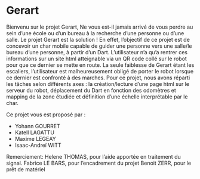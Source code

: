 # Gerart

Bienvenu sur le projet Gerart,
Ne vous est-il jamais arrivé de vous perdre au sein d’une école ou d’un bureau à la recherche d’une personne ou d’une salle. Le projet Gerart est la solution !
En effet, l’objectif de ce projet est de concevoir un char mobile capable de guider une personne vers une salle/le bureau d’une personne, à partir d’un Dart. L’utilisateur n’a qu’a rentrer ces informations sur un site html atteignable via un QR code collé sur le robot pour que ce dernier se mette en route.
La seule faiblesse de Gerart étant les escaliers, l’utilisateur est malheureusement obligé de porter le robot lorsque ce dernier est confronté à des marches.
Pour ce projet, nous avons réparti les tâches selon différents axes : la création/lecture d’une page html sur le serveur du robot, déplacement du Dart en fonction des odomètres et mapping de la zone étudiée et définition d’une échelle interprétable par le char.

Ce projet vous est proposé par :
- Yohann GOURRET
- Katell LAGATTU
- Maxime LEGEAY
- Isaac-Andreï WITT

Remerciement:
Helene THOMAS, pour l’aide apportée en traitement du signal.
Fabrice LE BARS, pour l’encadrement du projet
Benoit ZERR, pour le prêt de matériel
